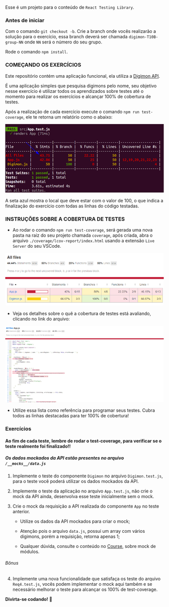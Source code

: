 Esse é um projeto para o conteúdo de `React Testing Library`.

### Antes de iniciar

Com o comando `git checkout -b`. Crie a branch onde vocês realizarão a solução para o exercício,
essa branch deverá ser chamada `digimon-T10B-group-NN` onde `NN` será o número do seu grupo. 

Rode o comando `npm install`.

### COMEÇANDO OS EXERCÍCIOS

Este repositório contém uma aplicação funcional, ela utiliza a [Digimon API](https://digimon-api.herokuapp.com/).

É uma aplicação simples que pesquisa digimons pelo nome, seu objetivo nesse exercício é utilizar todos os aprendizados sobre testes até o momento para realizar os exercícios e alcançar 100% de cobertura de testes.

Após a realização de cada exercício execute o comando `npm run test-coverage`, ele te retorna um relatório como o abaixo:

![Após mudança](images/relatorio.png)

A seta azul mostra o local que deve estar com o valor de 100, o que indica a finalização do exercício com todas as linhas do código testadas.

### INSTRUÇÕES SOBRE A COBERTURA DE TESTES

* Ao rodar o comando `npm run test-coverage`, será gerada uma nova pasta na raiz do seu projeto chamada `coverage`, após criada, abra o arquivo `./coverage/lcov-report/index.html` usando a extensão `Live Server` do seu VSCode.

![Resumo Coverage](images/coverage-resume.png)

* Veja os detalhes sobre o quê a cobertura de testes está avaliando, clicando no link do arquivo:

![Coverage Detail](images/coverage-detail.png)

* Utilize essa lista como referência para programar seus testes. Cubra todos as linhas destacadas para ter 100% de cobertura!

### Exercícios

#### Ao fim de cada teste, lembre de rodar o test-coverage, para verificar se o teste realmente foi finalizado!!

##### Os dados mockados da API estão presentes no arquivo `/__mocks__/data.js`

1. Implemente o teste do componente `Digimon` no arquivo `Digimon.test.js`, para o teste você poderá utilizar os dados mockados da API.

2. Implemente o teste da aplicação no arquivo `App.test.js`, não crie o mock da API ainda, desenvolva esse teste inicialmente sem o mock.

3. Crie o mock da requisição a API realizada do componente `App` no teste anterior.

    * Utilize os dados da API mockados para criar o mock;

    * Atenção pois o arquivo `data.js`, possui um array com vários digimons, porém a requisição, retorna apenas 1;
    
    * Qualquer dúvida, consulte o conteúdo no [Course](https://app.betrybe.com/course/front-end/testes-automatizados-com-react-testing-library/rtl-mocks-e-inputs/e05ca38f-9d9a-445d-98b3-8d600908411b/conteudos/ddf170e5-8655-4d19-a2fb-8bee09c7160e/mocking-modules/b910d42a-9cfb-4cc3-b5d2-a2474d745ce5?use_case=side_bar), sobre mock de módulos.

###### Bônus

4. Implemente uma nova funcionalidade que satisfaça os teste do arquivo `Req4.test.js`, vocês podem implementar o mock aqui também e se necessário melhorar o teste para alcançar os 100% de test-coverage.

**Divirta-se codando!** 🚀
